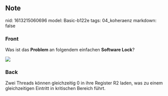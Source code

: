 ## Note
nid: 1613215060696
model: Basic-b122e
tags: 04_koheraenz
markdown: false

### Front
Was ist das <b>Problem </b>an folgendem einfachen <b>Software Lock</b>?<div><img src="paste-ff520d8d7dde42bee11ef6aecec3cb2cd89b4ccd.jpg">
</div>

### Back
Zwei Threads können gleichzeitig 0 in ihre Register R2 laden, was zu einem gleichzeitigen Eintritt in kritischen Bereich führt.
